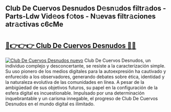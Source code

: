 ## Club De Cuervos Desnudos D𝚎sn𝚞dos filtr𝚊dos - Parts-Ldw Vid𝚎os f𝚘tos - N𝚞evas filtr𝚊ciones atr𝚊ctivas c6cMe

# <h2><a href="http://mb1jx23.tromn.icu/?c=Club+De+Cuervos+Desnudos">🔗👉👉👉 Club De Cuervos Desnudos 🔗🔗</a></h2>

[![Club De Cuervos Desnudos nuevo](https://i.imgur.com/pEAQMta.gif)](http://mb1jx23.tromn.icu/?c=Club+De+Cuervos+Desnudos)
Club De Cuervos Desnudos, un individuo complejo y desconcertante, se resiste a la caracterización simple. Su uso pionero de los medios digitales para la autoexpresión ha cautivado y enfurecido a los observadores, generando debates sobre ética, identidad y la naturaleza evolutiva de las comunidades en línea. A pesar de la ambigüedad de sus objetivos futuros, su papel en la configuración de la esfera digital es incuestionable. Impulsado por una determinación inquebrantable y un carisma innegable, el progreso de Club De Cuervos Desnudos en el mundo digital es ilimitado.
